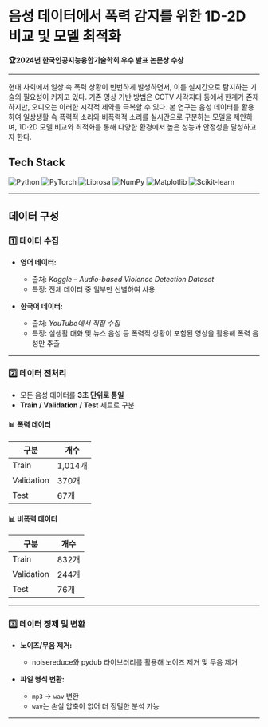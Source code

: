 # 음성 데이터에서 폭력 감지를 위한 1D-2D 비교 및 모델 최적화

**🏆2024년 한국인공지능융합기술학회 우수 발표 논문상 수상**

---

현대 사회에서 일상 속 폭력 상황이 빈번하게 발생하면서, 이를 실시간으로 탐지하는 기술의 필요성이 커지고 있다. 기존 영상 기반 방법은 CCTV 사각지대 등에서 한계가 존재하지만, 오디오는 이러한 시각적 제약을 극복할 수 있다.
본 연구는 음성 데이터를 활용하여 일상생활 속 폭력적 소리와 비폭력적 소리를 실시간으로 구분하는 모델을 제안하며,
1D·2D 모델 비교와 최적화를 통해 다양한 환경에서 높은 성능과 안정성을 달성하고자 한다.

## Tech Stack

![Python](https://img.shields.io/badge/Python-3776AB?style=for-the-badge&logo=python&logoColor=white) ![PyTorch](https://img.shields.io/badge/PyTorch-EE4C2C?style=for-the-badge&logo=pytorch&logoColor=white) ![Librosa](https://img.shields.io/badge/Librosa-000000?style=for-the-badge&logo=python&logoColor=white) ![NumPy](https://img.shields.io/badge/NumPy-013243?style=for-the-badge&logo=numpy&logoColor=white) ![Matplotlib](https://img.shields.io/badge/Matplotlib-11557C?style=for-the-badge&logo=matplotlib&logoColor=white) ![Scikit-learn](https://img.shields.io/badge/scikit--learn-F7931E?style=for-the-badge&logo=scikit-learn&logoColor=white)

---

## 데이터 구성

### 1️⃣ 데이터 수집

- **영어 데이터:**  
  - 출처: *Kaggle – Audio-based Violence Detection Dataset*  
  - 특징: 전체 데이터 중 일부만 선별하여 사용  

- **한국어 데이터:**  
  - 출처: *YouTube에서 직접 수집*  
  - 특징: 실생활 대화 및 뉴스 음성 등 폭력적 상황이 포함된 영상을 활용해 폭력 음성만 추출  

---

### 2️⃣ 데이터 전처리

- 모든 음성 데이터를 **3초 단위로 통일**
- **Train / Validation / Test** 세트로 구분

#### 📊 폭력 데이터
| 구분 | 개수 |
|------|------|
| Train | 1,014개 |
| Validation | 370개 |
| Test | 67개 |

#### 📊 비폭력 데이터
| 구분 | 개수 |
|------|------|
| Train | 832개 |
| Validation | 244개 |
| Test | 76개 |

---

### 3️⃣ 데이터 정제 및 변환

- **노이즈/무음 제거:**  
  - noisereduce와 pydub 라이브러리를 활용해 노이즈 제거 및 무음 제거 

- **파일 형식 변환:**  
  - `mp3` → `wav` 변환  
  - `wav`는 손실 압축이 없어 더 정밀한 분석 가능  

---
